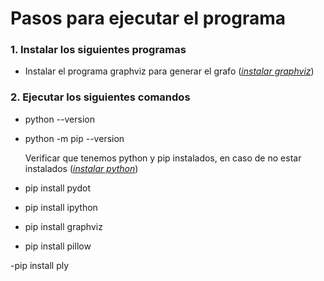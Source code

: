 # Pasos para ejecutar el programa

### 1. Instalar los siguientes programas

- Instalar el programa graphviz para generar el grafo ([_instalar graphviz_](https://graphviz.org/download/))

### 2. Ejecutar los siguientes comandos

- python --version
- python -m pip --version

  Verificar que tenemos python y pip instalados, en caso de no estar instalados ([_instalar python_](https://www.python.org/downloads/release/python-3131/))

- pip install pydot

- pip install ipython

- pip install graphviz

- pip install pillow

-pip install ply
